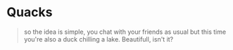 # Quacks
> so the idea is simple, you chat with your friends as usual but this time you're also a duck chilling a lake. Beautifull, isn't it?
